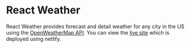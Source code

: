 # React Weather

React Weather provides forecast and detail weather for any city in the US using the [OpenWeatherMap API](https://openweathermap.org/api). You can view the [live site](http://jgrim-react-weather.netlify.com/) which is deployed using netlify.
